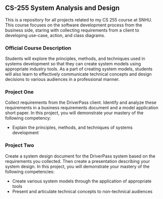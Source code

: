 <h2>CS-255 System Analysis and Design</h2>

<p>This is a repository for all projects related to my CS 255 course at SNHU. This course focuses on the software development process from the business side, staring with collecting requirements from a client to developing use-case, action, and class diagrams.</p>

<h3>Official Course Description</h3>
<p>Students will explore the principles, methods, and techniques used in systems development so that they can create system models using appropriate industry tools. As a part of creating system models, students will also learn to effectively communicate technical concepts and design decisions to various audiences in a professional manner.</p> 

<h3>Project One</h3>
<p>Collect requirements from the DriverPass client. Identify and analyze these requirements in a business requirements document and a model application short paper. In this project, you will demonstrate your mastery of the following competency:<ul><li>Explain the principles, methods, and 
techniques of systems development</li></ul> </p>

<h3>Project Two</h3>
<p>Create a system design document for the DriverPass system based on the requirements you collected. Then create a presentation describing your system design. In this project, you will demonstrate your mastery of the following competencies: 
  <ul>
    <li>Create various system models through the application of appropriate tools</li>
    <li>Present and articulate technical concepts to non-technical audiences</li>
  </ul>
  
  

</p>
